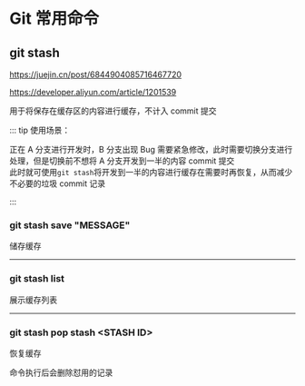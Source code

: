 # Git 常用命令

## git stash

https://juejin.cn/post/6844904085716467720

https://developer.aliyun.com/article/1201539

用于将保存在缓存区的内容进行缓存，不计入 commit 提交

::: tip 使用场景：

正在 A 分支进行开发时，B 分支出现 Bug 需要紧急修改，此时需要切换分支进行处理，但是切换前不想将 A 分支开发到一半的内容 commit 提交<br/>
此时就可使用`git stash`将开发到一半的内容进行缓存在需要时再恢复，从而减少不必要的垃圾 commit 记录

:::

### git stash save "MESSAGE"

储存缓存

---

### git stash list

展示缓存列表

---

### git stash pop stash \<STASH ID>

恢复缓存

命令执行后会删除怼用的记录
